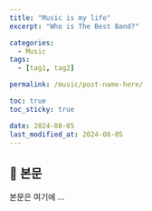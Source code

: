 ```yaml
---
title: "Music is my life"
excerpt: "Who is The Best Band?"

categories:
  - Music
tags:
  - [tag1, tag2]

permalink: /music/post-name-here/

toc: true
toc_sticky: true

date: 2024-08-05
last_modified_at: 2024-08-05
---
```


## 🦥 본문

본문은 여기에 ...
